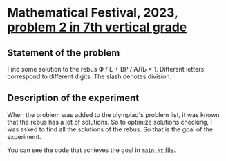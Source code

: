 # Mathematical Festival, 2023, [problem 2 in 7th vertical grade](https://olympiads.mccme.ru/matprazdnik/prob_23_vert.html)

## Statement of the problem

Find some solution to the rebus Ф / Е + ВР / АЛЬ = 1. Different letters correspond to different digits. The slash denotes division.

## Description of the experiment

When the problem was added to the olympiad's problem list, it was known that the rebus has a lot of solutions. So to optimize solutions checking, I was asked to find all the solutions of the rebus. So that is the goal of the experiment.

You can see the code that achieves the goal in [`main.kt` file](src/main/kotlin/main.kt).